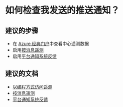 <properties
    pageTitle="How do i check pushes I have sent?"
    description="如何检查我发送的推送通知？"
    service="microsoft.notificationhubs"
    authors="locphan"
    displayOrder="7"
    selfHelpType="resource"
    resource="namespaces"
    resourceTags="notificationHubs"
    productPesIds=""
    supportToicIds =""
    cloudEnvironments="public"
/>


# 如何检查我发送的推送通知？

## **建议的步骤**
* 在 [Azure 经典门户](https://manage.windowsazure.com/)中查看中心遥测数据<br>
* 启用[按消息遥测](http://go.microsoft.com/fwlink/?LinkID=824689)<br>
* 启用[平台通知系统反馈](http://go.microsoft.com/fwlink/?LinkID=824688)<br>

## **建议的文档**
* [以编程方式访问遥测](http://go.microsoft.com/fwlink/?LinkID=824684)<br>
* [按消息遥测](http://go.microsoft.com/fwlink/?LinkID=824689)<br>
* [平台通知系统反馈](http://go.microsoft.com/fwlink/?LinkID=824688)<br>



<!--HONumber=Aug16_HO4-->


